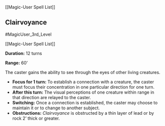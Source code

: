 [[Magic-User Spell List]]

## Clairvoyance

#MagicUser_3rd_Level 

[[Magic-User Spell List]]

**Duration:** 12 turns

**Range:** 60’

The caster gains the ability to see through the eyes of other living creatures.

- **Focus for 1 turn:** To establish a connection with a creature, the caster must focus their concentration in one particular direction for one turn.
- **After this turn:** The visual perceptions of one creature within range in that direction are relayed to the caster.
- **Switching:** Once a connection is established, the caster may choose to maintain it or to change to another subject.
- **Obstructions:** *Clairvoyance* is obstructed by a thin layer of lead or by rock 2’ thick or greater.